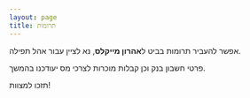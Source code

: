 ```yaml
---
layout: page
title: תרומות
---
```


אפשר להעביר תרומות בביט ל**אהרון מייקלס**, נא לציין עבור אהל תפילה.

פרטי חשבון בנק וכן קבלות מוכרות לצרכי מס יעודכנו בהמשך.

תזכו למצוות!